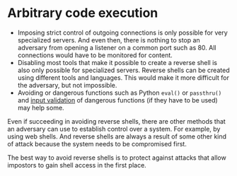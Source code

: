 # Arbitrary code execution

* Imposing strict control of outgoing connections is only possible for very specialized servers. And even then, there is nothing to stop an adversary from opening a listener on a common port such as 80. All connections would have to be monitored for content.
* Disabling most tools that make it possible to create a reverse shell is also only possible for specialized servers. Reverse shells can be created using different tools and languages. This would make it more difficult for the adversary, but not impossible.
* Avoiding or dangerous functions such as Python `eval()` or `passthru()` and [input validation](input.md) of dangerous functions (if they have to be used) may help some.

Even if succeeding in avoiding reverse shells, there are other methods that an adversary can use to establish control 
over a system. For example, by using web shells. And reverse shells are always a result of some other kind of attack 
because the system needs to be compromised first.

The best way to avoid reverse shells is to protect against attacks that allow impostors to gain shell access in the 
first place.
